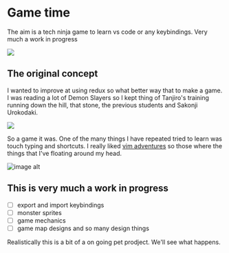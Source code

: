 # Game time

The aim is a tech ninja game to learn vs code or any keybindings. Very much a work in progress

![](https://i.imgur.com/8XXT6mO.png)

## The original concept

I wanted to improve at using redux so what better way that to make a game. I was reading a lot of Demon Slayers so I kept thing of Tanjiro's training running down the hill, that stone, the previous students and Sakonji Urokodaki.

![](https://scontent-yyz1-1.cdninstagram.com/v/t51.2885-15/sh0.08/e35/c280.0.719.719a/s640x640/90090234_333145144330805_2731564563128583200_n.jpg?_nc_ht=scontent-yyz1-1.cdninstagram.com&_nc_cat=105&_nc_ohc=ZC_u4tvf_MoAX98pktq&oh=384e8d4361c076536c8785c04ee5b159&oe=5EB76563)

So a game it was. One of the many things I have repeated tried to learn was touch typing and shortcuts. I really liked [vim adventures](https://vim-adventures.com/) so those where the things that I've floating around my head.

![image alt](https://media.giphy.com/media/UTSDPWVW4Llw1rPC9k/source.gif)

## This is very much a work in progress

- [ ] export and import keybindings
- [ ] monster sprites
- [ ] game mechanics
- [ ] game map designs and so many design things

Realistically this is a bit of a on going pet prodject. We'll see what happens.

